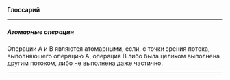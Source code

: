 **Глоссарий**

---

##### Атомарные операции

Операции A и B являются атомарными, если, с точки зрения потока,
выполняющего операцию A, операция B либо была целиком выполнена
другим потоком, либо не выполнена даже частично.

---